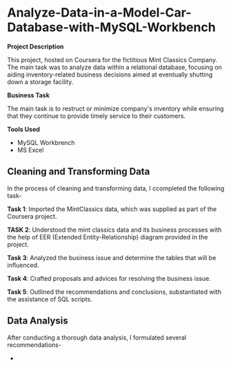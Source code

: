 # Analyze-Data-in-a-Model-Car-Database-with-MySQL-Workbench

**Project Description**

This project, hosted on Coursera for the fictitious Mint Classics Company. The main task was to analyze data within a relational database, focusing on aiding inventory-related business decisions aimed at eventually shutting down a storage facility.

**Business Task**

The main task is to restruct or minimize company's inventory while ensuring that they continue to provide timely service to their customers.

**Tools Used**
<ul>
  <li>MySQL Workbrench</li>
  <li>MS Excel</li>
</ul>

## Cleaning and Transforming Data

In the process of cleaning and transforming data, I ccompleted the following task-

**Task 1**:  Imported the MintClassics data, which was supplied as part of the Coursera project.

**TASK 2**: Understood the mint classics data and its business processes with the help of EER (Extended Entity-Relationship) diagram provided in the project.

**Task 3**: Analyzed the business issue and determine the tables that will be influenced.

**Task 4**: Crafted proposals and advices for resolving the business issue.

**Task 5**: Outlined the recommendations and conclusions, substantiated with the assistance of SQL scripts.


## Data Analysis

After conducting a thorough data analysis, I formulated several recommendations-

<ul>
  <li></li>
</ul>

            
